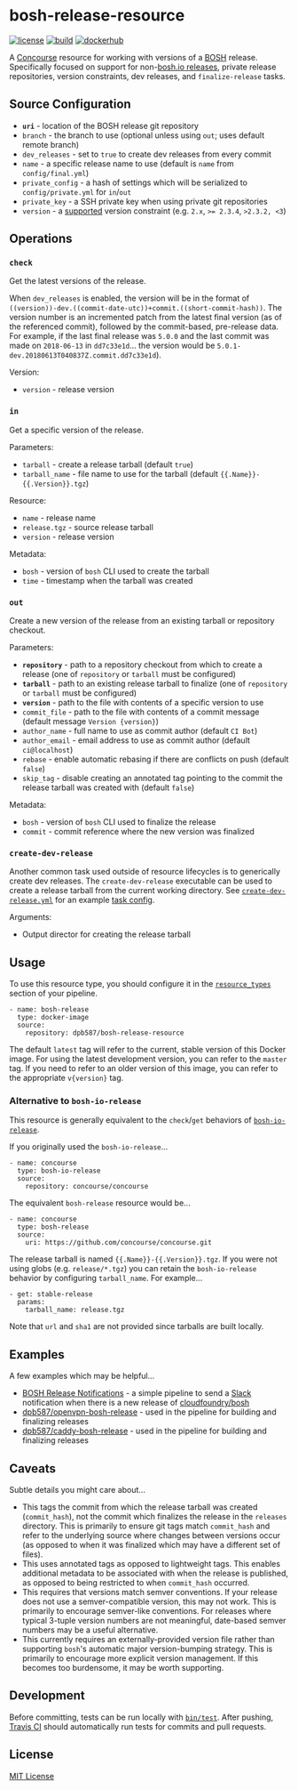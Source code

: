 # bosh-release-resource

[![license](https://img.shields.io/badge/license-mit-blue.svg?longCache=true)](LICENSE) [![build](https://travis-ci.org/dpb587/bosh-release-resource.svg)](https://travis-ci.org/dpb587/bosh-release-resource) [![dockerhub](https://img.shields.io/badge/dockerhub-latest-green.svg?longCache=true)](https://hub.docker.com/r/dpb587/bosh-release-resource/)

A [Concourse](https://concourse-ci.org/) resource for working with versions of a [BOSH](https://bosh.io/) release. Specifically focused on support for non-[bosh.io releases](https://bosh.io/releases), private release repositories, version constraints, dev releases, and `finalize-release` tasks.


## Source Configuration

 * **`uri`** - location of the BOSH release git repository
 * `branch` - the branch to use (optional unless using `out`; uses default remote branch)
 * `dev_releases` - set to `true` to create dev releases from every commit
 * `name` - a specific release name to use (default is `name` from `config/final.yml`)
 * `private_config` - a hash of settings which will be serialized to `config/private.yml` for `in`/`out`
 * `private_key` - a SSH private key when using private git repositories
 * `version` - a [supported](https://github.com/Masterminds/semver#basic-comparisons) version constraint (e.g. `2.x`, `>= 2.3.4`, `>2.3.2, <3`)


## Operations

### `check`

Get the latest versions of the release.

When `dev_releases` is enabled, the version will be in the format of `((version))-dev.((commit-date-utc))+commit.((short-commit-hash))`. The version number is an incremented patch from the latest final version (as of the referenced commit), followed by the commit-based, pre-release data. For example, if the last final release was `5.0.0` and the last commit was made on `2018-06-13` in `dd7c33e1d`... the version would be `5.0.1-dev.20180613T040837Z.commit.dd7c33e1d`).

Version:

 * `version` - release version


### `in`

Get a specific version of the release.

Parameters:

 * `tarball` - create a release tarball (default `true`)
 * `tarball_name` - file name to use for the tarball (default `{{.Name}}-{{.Version}}.tgz`)

Resource:

 * `name` - release name
 * `release.tgz` - source release tarball
 * `version` - release version

Metadata:

 * `bosh` - version of `bosh` CLI used to create the tarball
 * `time` - timestamp when the tarball was created


### `out`

Create a new version of the release from an existing tarball or repository checkout.

Parameters:

 * **`repository`** - path to a repository checkout from which to create a release (one of `repository` or `tarball` must be configured)
 * **`tarball`** - path to an existing release tarball to finalize (one of `repository` or `tarball` must be configured)
 * **`version`** - path to the file with contents of a specific version to use
 * `commit_file` - path to the file with contents of a commit message (default message `Version {version}`)
 * `author_name` - full name to use as commit author (default `CI Bot`)
 * `author_email` - email address to use as commit author (default `ci@localhost`)
 * `rebase` - enable automatic rebasing if there are conflicts on push (default `false`)
 * `skip_tag` - disable creating an annotated tag pointing to the commit the release tarball was created with (default `false`)

Metadata:

 * `bosh` - version of `bosh` CLI used to finalize the release
 * `commit` - commit reference where the new version was finalized


### `create-dev-release`

Another common task used outside of resource lifecycles is to generically create dev releases. The `create-dev-release` executable can be used to create a release tarball from the current working directory. See [`create-dev-release.yml`](tasks/create-dev-release.yml) for an example [task config](https://concourse-ci.org/tasks.html).

Arguments:

 * Output director for creating the release tarball


## Usage

To use this resource type, you should configure it in the [`resource_types`](https://concourse-ci.org/resource-types.html) section of your pipeline.

    - name: bosh-release
      type: docker-image
      source:
        repository: dpb587/bosh-release-resource

The default `latest` tag will refer to the current, stable version of this Docker image. For using the latest development version, you can refer to the `master` tag. If you need to refer to an older version of this image, you can refer to the appropriate `v{version}` tag.


### Alternative to `bosh-io-release`

This resource is generally equivalent to the `check`/`get` behaviors of [`bosh-io-release`](https://github.com/concourse/bosh-io-release-resource).

If you originally used the `bosh-io-release`...

    - name: concourse
      type: bosh-io-release
      source:
        repository: concourse/concourse

The equivalent `bosh-release` resource would be...

    - name: concourse
      type: bosh-release
      source:
        uri: https://github.com/concourse/concourse.git

The release tarball is named `{{.Name}}-{{.Version}}.tgz`. If you were not using globs (e.g. `release/*.tgz`) you can retain the `bosh-io-release` behavior by configuring `tarball_name`. For example...

    - get: stable-release
      params:
        tarball_name: release.tgz

Note that `url` and `sha1` are not provided since tarballs are built locally.


## Examples

A few examples which may be helpful...

 * [BOSH Release Notifications](examples/bosh-release-notifications.yml) - a simple pipeline to send a [Slack](https://slack.com/) notification when there is a new release of [cloudfoundry/bosh](https://github.com/cloudfoundry/bosh)
 * [dpb587/openvpn-bosh-release](https://github.com/dpb587/openvpn-bosh-release/blob/master/ci/pipelines/main.yml) - used in the pipeline for building and finalizing releases
 * [dpb587/caddy-bosh-release](https://github.com/dpb587/caddy-bosh-release/blob/master/ci/pipelines/main.yml) - used in the pipeline for building and finalizing releases


## Caveats

Subtle details you might care about...

 * This tags the commit from which the release tarball was created (`commit_hash`), not the commit which finalizes the release in the `releases` directory. This is primarily to ensure git tags match `commit_hash` and refer to the underlying source where changes between versions occur (as opposed to when it was finalized which may have a different set of files).
 * This uses annotated tags as opposed to lightweight tags. This enables additional metadata to be associated with when the release is published, as opposed to being restricted to when `commit_hash` occurred.
 * This requires that versions match semver conventions. If your release does not use a semver-compatible version, this may not work. This is primarily to encourage semver-like conventions. For releases where typical 3-tuple version numbers are not meaningful, date-based semver numbers may be a useful alternative.
 * This currently requires an externally-provided version file rather than supporting `bosh`'s automatic major version-bumping strategy. This is primarily to encourage more explicit version management. If this becomes too burdensome, it may be worth supporting.


## Development

Before committing, tests can be run locally with [`bin/test`](bin/test). After pushing, [Travis CI](https://travis-ci.org/) should automatically run tests for commits and pull requests.


## License

[MIT License](LICENSE)
